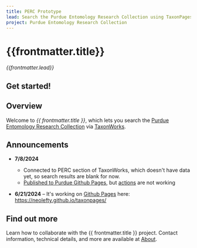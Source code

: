 ```yaml
---
title: PERC Prototype
lead: Search the Purdue Entomology Research Collection using TaxonPages
project: Purdue Entomology Research Collection
---
```

   
# {{frontmatter.title}}
_{{frontmatter.lead}}_

## Get started!
<autocomplete-otu class="w-80"/>

## Overview
Welcome to *{{ frontmatter.title }}*, which lets you search the [Purdue Entomology Research Collection](https://www.entm.purdue.edu/PERC/) via  [TaxonWorks](https://taxonworks.org).

## Announcements

* **7/8/2024**
   * Connected to PERC section of TaxonWorks, which doesn't have data yet, so search results are blank for now.
   * [Published to Purdue Github Pages](https://pages.github.itap.purdue.edu/wbbaker/taxonpages/), but [actions](https://docs.github.com/en/actions) are not working
  
* **6/21/2024** – It's working on [Github Pages](https://pages.github.com/) here: https://neolefty.github.io/taxonpages/

## Find out more
Learn how to collaborate with the {{ frontmatter.title }} project. Contact information, technical details, and more are available at [About](/about).
